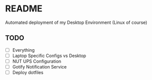 # README

Automated deployment of my Desktop Environment (Linux of course)

## TODO
- [ ] Everything
- [ ] Laptop Specific Configs vs Desktop
- [ ] NUT UPS Configuration
- [ ] Gotify Notification Service
- [ ] Deploy dotfiles